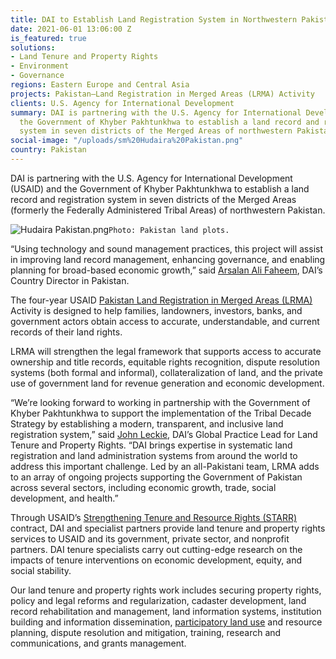 ```yaml
---
title: DAI to Establish Land Registration System in Northwestern Pakistan
date: 2021-06-01 13:06:00 Z
is_featured: true
solutions:
- Land Tenure and Property Rights
- Environment
- Governance
regions: Eastern Europe and Central Asia
projects: Pakistan—Land Registration in Merged Areas (LRMA) Activity
clients: U.S. Agency for International Development
summary: DAI is partnering with the U.S. Agency for International Development and
  the Government of Khyber Pakhtunkhwa to establish a land record and registration
  system in seven districts of the Merged Areas of northwestern Pakistan.
social-image: "/uploads/sm%20Hudaira%20Pakistan.png"
country: Pakistan
---
```


DAI is partnering with the U.S. Agency for International Development (USAID) and the Government of Khyber Pakhtunkhwa to establish a land record and registration system in seven districts of the Merged Areas (formerly the Federally Administered Tribal Areas) of northwestern Pakistan.

![Hudaira Pakistan.png](/uploads/Hudaira%20Pakistan.png)`Photo: Pakistan land plots.` 



“Using technology and sound management practices, this project will assist in improving land record management, enhancing governance, and enabling planning for broad-based economic growth,” said [Arsalan Ali Faheem](https://www.dai.com/who-we-are/our-team/arsalan-ali-faheem), DAI’s Country Director in Pakistan.

The four-year USAID [Pakistan Land Registration in Merged Areas (LRMA)](https://www.dai.com/our-work/projects/pakistan-land-registration-in-merged-areas-lrma-activity) Activity is designed to help families, landowners, investors, banks, and government actors obtain access to accurate, understandable, and current records of their land rights. 
 
LRMA will strengthen the legal framework that supports access to accurate ownership and title records, equitable rights recognition, dispute resolution systems (both formal and informal), collateralization of land, and the private use of government land for revenue generation and economic development.

“We’re looking forward to working in partnership with the Government of Khyber Pakhtunkhwa to support the implementation of the Tribal Decade Strategy by establishing a modern, transparent, and inclusive land registration system,” said [John Leckie](https://www.dai.com/who-we-are/our-team/john-leckie), DAI’s Global Practice Lead for Land Tenure and Property Rights. “DAI brings expertise in systematic land registration and land administration systems from around the world to address this important challenge. Led by an all-Pakistani team, LRMA adds to an array of ongoing projects supporting the Government of Pakistan across several sectors, including economic growth, trade, social development, and health.”

Through USAID’s [Strengthening Tenure and Resource Rights (STARR)](https://www.usaid.gov/sites/default/files/documents/1862/STARR-II-Fact-Sheet_Land_for_Prosperity_Activity.pdf) contract, DAI and specialist partners provide land tenure and property rights services to USAID and its government, private sector, and nonprofit partners. DAI tenure specialists carry out cutting-edge research on the impacts of tenure interventions on economic development, equity, and social stability. 

Our land tenure and property rights work includes securing property rights, policy and legal reforms and regularization, cadaster development, land record rehabilitation and management, land information systems, institution building and information dissemination, [participatory land use](https://dai-global-developments.com/articles/lta-program-shows-benefit-of-truly-participatory-approach) and resource planning, dispute resolution and mitigation, training, research and communications, and grants management.